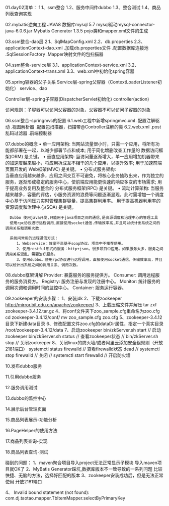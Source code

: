 

01.day02清单：
   1.1、ssm整合
   1.2、服务中间件dubbo
   1.3、整合测试
   1.4、商品列表查询实现

02.mybatis逆向工程
  JAVA8
  数据库mysql 5.7
  mysql驱动mysql-connector-java-6.0.6.jar
  Mybatis Generator 1.3.5
  pojo类和mapper.xml文件的生成

03.ssm整合-dao层
  2.1、SqlMapConfig.xml
  2.2、db.properties
  2.3、applicationContext-dao.xml
       .加载db.properties文件
       .配置数据库连接池
       .SqlSessionFactory
       .Mapper映射文件的包扫描器

04.ssm整合-service层
  3.1、applicationContext-service.xml
  3.2、applicationContext-trans.xml
  3.3、web.xml中初始化spring容器

05.spring容器的父子关系
   Service层-spring父容器（ContextLoaderListener初始化）
   service、dao

   Controller层-spring子容器(DispatcherServlet初始化)
   controller(action)

   访问规则：子容器可以访问父容器的对象，父容器不可以访问子容器的对象

06.ssm整合-springmvc的配置
   6.1.web工程中新增springmvc.xml
       .配置注解驱动
       .视图解析器
       .配置包扫描器，扫描带@Controller注解的类
   6.2.web.xml
       .post乱码过滤器
       .前端控制器

07.dubbo的概念
    •	单一应用架构:
          当网站流量很小时，只需一个应用，将所有功能都部署在一起，以减少部署节点和成本;
          用于简化增删改查工作量的 数据访问框架(ORM) 是关键。
    •	垂直应用架构:
          当访问量逐渐增大，单一应用增加机器带来的加速度越来越小，将应用拆成互不相干的几个应用，以提升效率;
          用于加速前端页面开发的 Web框架(MVC) 是关键。
    •	分布式服务架构:  
          当垂直应用越来越多，应用之间交互不可避免，将核心业务抽取出来，作为独立的服务，逐渐形成稳定的服务中心，使前端应用能更快速的响应多变的市场需求;
          用于提高业务复用及整合的 分布式服务框架(RPC) 是关键。
    •	流动计算架构:
          当服务越来越多，容量的评估，小服务资源的浪费等问题逐渐显现，此时需增加一个调度中心基于访问压力实时管理集群容量，提高集群利用率。
          用于提高机器利用率的 资源调度和治理中心(SOA) 是关键。

      Dubbo 使用java开发,只能用于java项目之间的通信,是资源调度和治理中心的管理工具
      使用rpc协议进行远程调用,直接使用socket通信.传输效率高,并且可以统计出系统之间的调用关系和调用次数.

      系统间常用的远程通信方式：
         1、Webservice：效率不高基于soap协议。项目中不推荐使用。
         2、使用restful形式的服务：http+json。很多项目中应用。如果服务太多，服务之间调用关系混乱，需要治疗服务。
         3、使用dubbo。使用rpc协议进行远程调用，直接使用socket通信。传输效率高，并且可以统计出系统之间的调用关系、调用次数。

08.dubbo框架讲解
        Provider: 暴露服务的服务提供方。
        Consumer: 调用远程服务的服务消费方。
        Registry: 服务注册与发现的注册中心。
        Monitor: 统计服务的调用次调和调用时间的监控中心。
        Container: 服务运行容器。

09.zookeeper的安装步骤：
        1、安装jdk
        2、下载zookeeper http://mirror.bit.edu.cn/apache/zookeeper/
        3、上载压缩文件并解压
           tar zxf zookeeper-3.4.12.tar.gz
        4、将conf文件夹下zoo_sample.cfg重命名为zoo.cfg
           cd zookeeper-3.4.12/conf/
           mv zoo_sample.cfg zoo.cfg
        5、zookeeper-3.4.12目录下新建data目录
        6、修改配置文件zoo.cfg的dataDir属性，指定一个真实目录
           /root/zookeeper-3.4.12/data
        7、启动zookeeper
           bin/zkServer.sh start    // 启动zookeeper
           bin/zkServer.sh status   // 查看zookeeper状态
           // bin/zkServer.sh stop  // 关闭zookeeper
        8、关闭linux的防火墙/或者阿里云添加安全组规则（开放2181端口）
           systemctl status firewalld  // 查看firewalld状态 dead
           // systemctl stop firewalld // 关闭
           // systemctl start firewalld // 开启防火墙

10.发布dubbo服务

11.引用dubbo服务

12.服务调用测试

13.dubbo的监控中心

14.展示后台管理页面

15.商品列表展示-功能分析

16.PageHelper的使用方法

17.商品列表查询-实现

18.商品列表查询-测试

碰到的问题：
  1、maven聚合项目导入project无法正常显示子模块
       导入maven项目就OK了
  2、MyBatis Generator踩坑,数据库版本不一致导致的一系列问题
      比较快捷、无脑的方法，选择好匹配的版本
  3、zookeeper安装成功后，但是无法正常使用
      开放2181端口

  4、 Invalid bound statement (not found): com.dj.taotao.mapper.TbItemMapper.selectByPrimaryKey
